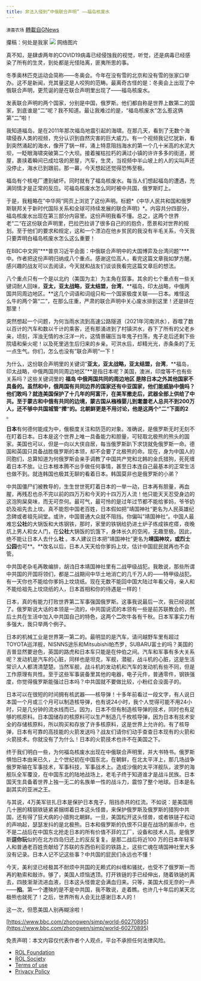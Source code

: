 ```yaml
---
title: 非法入侵到“中俄联合声明” ——福岛核废水
---
```

`澳喜农场` [轉載自GNews](https://gnews.org/zh-hans/1996407/)

攥稿：何处是我家
![](https://lh4.googleusercontent.com/0-npwiAdQU20xwLsh49DkHy7MaVNprhYg6iD_UXyylSn0dyYUgmJzoVKoPZGrZkc_hJsg4yI54lfoNSmJX8OEbVGHW_ftlKUYJaqFfE3jiD0cc0j5SedoqkSNL_bbzyaM3WG1Ddn)
网络图片

真不知，是肆虐两年的COVID19病毒已经侵蚀我的视觉，听觉，还是病毒已经感染了所有的生灵，到处都是光怪陆离，匪夷所思的事。

冬季奥林匹克运动会简称——冬奥会。今年在没有雪的北京和没有雪的张家口举办。这不是新闻，充其量这是人咬狗的范畴。最离奇古怪的是：冬奥会上出现了中俄联合声明，更荒诞的是在联合声明里出现了——福岛核废水。

发表联合声明的两个国家，分别是中国，俄罗斯。他们都自称是世界上数第二的国家，到底谁是“二”呢？我不知道。最让我难过的是，“福岛核废水”怎么惹这俩第“二”啦！

我知道福岛，是在2011年那次福岛地震引起的海啸。在那几天，看到了无数个海啸侵吞人类的视频，充分认识到自然灾害的巨大威力。有一个视频我记忆犹新，看到突然涌起的海水，像开了锅一样，涌上特意阻挡海水的第一个几十米高的水泥大坝，一眨眼海啸突破第二个大坝。接着摧枯拉朽的满过小镇的许许多多的街道，房屋，裹挟着瞬间已成垃圾的房屋，汽车，生灵，当视频中半山坡上的人的尖叫声还没停止，海水已到跟前。那一幕，今天想起还觉得恐怖至极。

福岛有个核电厂遭到破坏。同时就有了福岛核废水。每当人们想起福岛的遭遇，充满同情才是正常的反应。可福岛核废水怎么同时被中共国，俄罗斯盯上。

于是，我粗略在”中华网“网页上浏览了这份声明。标题*《中华人民共和国和俄罗斯联邦关于新时代国际关系和全球可持续发展的联合声明》*。内容共分四部分，福岛核废水出现在第三部分内容里。这份声明我看不懂。总之，这两个世界老“二“在这份联合声明里，巴拉巴拉讲了很多自己的的抱负，愿景和对世界的规划。至于他们的要求和规定，这和一个漂泊在他乡贫民的我没有半毛关系，今天我只要弄明白福岛核废水怎么这么重要！

在BBC中文网”***普京习近平会面：中俄联合声明中的大国博弈及台湾问题”***中。作者把这份声明归纳成八个重点。感谢这位高人，看完这篇文章我如梦方醒。感兴趣的战友可以去阅读，今天就和战友们谈谈我看完这篇文章后的想法。

八个重点只有一个是以北约（美国为主）为主角在叙事。其余的七个重点有一些关键词耐人回味，**亚太，亚太战略，亚太结盟，台湾**，**福岛，印太战略，中俄两国共同周边地区。**这几个词语和词组只和一个国家极度关联——日本。难怪这么牛的两个第“二”，在那么庄重，严肃的联合声明中关心废水排到这里！还是排在那里！

突然想起一个问题，为何当雨水流到高速公路隧道（2021年河南洪水），吞噬了数以百计的汽车和数以千计的乘客，还有那涌进到了村镇洪水，吞下了所有的父老乡亲，顷刻，浑浊无情的水汪洋一片。这情景碾压当年鬼子扫荡，鬼子走后还剩下些院墙和柴火呢！以及死里逃生后归来的乡亲。可洪水后，却精光光，赤条条的了无一点生气。你们，怎么也没有”联合声明“一下！

为什么，这份联合声明里的关键词”**亚太，亚太战略，亚太结盟，台湾**，**福岛，印太战略，中俄两国共同周边地区”**是指日本呢？美国，澳洲，印度等不也有些关系吗？这些关键词里的 **福岛 中俄两国共同的周边地区 **是除日本之外其他国家不具备的。虽然和中，俄两国有共同边界的国家还有中亚国家，他们能威胁中俄吗？他们敢吗？就连美国保护了十几年的阿富汗，在美军撤走后，武器全部上供给了中共。至于蒙古和中俄有共同的边境，蒙古国从襁褓婴儿到耄耋老人总共不到200万人，还不够中共国城管“撵“的。北朝鲜更是不用讨论，他是这两个”二“下面的**2** 。

**日本**有何德何能成为中，俄极度关注和防范的对象。准确说，是俄罗斯无时无刻不在盯着日本。日本是这个世界上唯一具备能力和胆量，可轻取北极熊的熊头的国家。美国也可以，但是一向以大侠自居，每当俄罗斯趴下求饶就免俄罗斯一命。德国和英国只具备战胜俄罗斯的本领，却不会要了北极熊的命。现在，身为中国人的同胞们，总算知道为何俄罗斯会亲手调教了中国共产党和北韩的金氏猎狗，死死缠着日本不放。让日本根本腾不出手做任何事情，甚至日本连自己最基本的正常生活也做不到。就连韩国也极其无聊的看着日本。韩国莫非也是俄罗斯的小弟？

中共国僵尸们被教导的，生生世世死盯着日本的一举一动，日本再有胆量，再血腥，再残忍也杀不完以前的四万万和今天的十四万万人流！他只能天天忍受身边的这泡狗屎臭味，而无可奈何。最可气，最可怜的是过年过节都不能给爹妈，爷爷奶奶及祖先去上坟。真不能怨中国老百姓，日本假如把”靖国神社“更名为人民英雄纪念碑或者祖先祠堂。或许，中国普通大众就不阻挡。你偏叫”靖国神社“。中国人最难忘**公社**的大锅饭和大炼钢铁，那时，家里的铁锅给扔进土炉子练成铁疙瘩，夜晚炕上男人和女人门，在**公社**大锅饭的饥饿下，身体长久的空闲，无趣至极。因此，绝不能让日本人去什么**社** 。本人建议日本把”靖国神社”更名为**靖国神坟，**或**烈士公园**也可**。**改名以后，日本人天天给你爹妈上坟，估计中国屁民就再也不会管。

中共国老杂毛再敢编排，胡诌日本靖国神社里有二战甲级战犯。我敢说，那些所谓中共国的开国将领们，都是二战期间中华土地消亡的几千万人的——特甲级战犯。有一天你也不能给你爹妈上坟烧纸。现在无数不能回中国大陆过年看父母，亲人和不能给祖先上坟烧纸的人，日本首相和你的待遇是一样的！

日本，真的有能力打败世界第二军事强国俄罗斯。这事我说最后一次，我已经说腻了。俄罗斯说大话的本领是一流的，中共国说谎的本领有一些是前苏联教会的，然后土共在生活中加入中共国自己的特色，这两个**二**吹牛各有千秋。日本军事实力有多强大，我只举两个例子。

日本的机械工业是世界第一第二的。最明显的是汽车，请问越野车里有超过TOYOTA巡洋舰，NISNNS途乐和Mitsubishi帕杰罗，SUBARU富士的吗？美国的吉普显然要逊色，英国的路虎和日本车只能是在仲伯之间。汽车和军事有多大关系呢？发动机是汽车的心脏，同样也是坦克，军舰，潜艇，战斗机的心脏，这是生活常识人人都清清楚楚。当然军舰，战斗机的发动机和汽车的发动机有些不同，但是工作原理有共性。至于这些军事装备里其他的电器，电子元件，普通零件，钢铁强度，你觉得俄罗斯能强过日本吗？中共国就不要做比较，小粉红会没面子的。

日本可以在很短的时间拥有核武器——核导弹！十多年前看过一段文字，有人说日本国一个月或三个月可以制造核导弹，也有说24小时，我个人觉得可能不用24小时，只是几分钟的流水线而已。因为，日本不但有制造核导弹的技术，同时也有足够的核原料。日本国储存的核原料可以生产制造几千枚核导弹，因为日本有技术安全的存储核原料，所以购买和存放了许多核原料，这是世界上允许的。有了核导弹，日本有可靠的高技能的火箭发送吗？战友们请你们动手查查日本现有的火箭和火箭技术。你就没有了为什么！日本的火箭技术也许不在美国之下。

终于我们明白一些，为何福岛核废水出现在中俄联合声明里，并大书特书。俄罗斯惧怕日本由来已久，上个世纪初在中国东北，在朝鲜，在北太平洋上，那几场战争俄罗斯输在军事技术，军事科技，军事战术上。造成沙俄的太平洋舰队，波罗的海舰队全军覆没，在中国东北的陆地战场上，老毛子终于知道谁才是战斗民族。日本国天生具备着世界上独一无二的名族单一性的战斗力，震惊了整个地球。日本是名副其实的亚洲之王。

与其说，4万美军驻扎日本是保护日本鬼子，阻挡赤共的红流。不如说：是美国用几十圈的精钢铁链紧紧捆绑着日本这头怪兽，来保护俄罗斯及俄罗斯的猎狗中共国，还有得了狂犬病的小猎狗北朝鲜。一旦，美国松开这头怪兽，或者铁链子松动的声响起，瑟瑟发抖的是北极熊。日本和俄罗斯的仇恨不只是在战场的厮杀中，也不是二战后在中国东北抢走日本的所有价值不菲的工厂，设备和技术人员。是俄罗斯**逗你玩**似的在北方四岛归还上的反反复复。是那二战后将近100 万的日本年轻军人和普通老百姓贡献给了苏联的东西伯利亚的铁路上，这些亡魂在靖国神社里大多没有记录。日本人记不记这些事？中共国的屁民们永远也不懂！

今天，美利坚已经极其不耐烦中共国的无赖式的纠缠和骚扰，也受不了俄罗斯一而再的勒索和敲诈。够了，美国人烦恼透顶。打开铁链的手已经伸出，随着铁链的离去，四肢渐渐流进血液，日本这头怪兽定会满血归来。只等，美国大叔无奈的一声——**掐**。第一个遭殃的是不是中共国，我不敢说，走着瞧。也许几十年后的某天北极熊也就死了！之后，世界所有人会无比感谢日本人的！

这一次，但愿美国人别再糊涂啦！



[https://www.bbc.com/zhongwen/simp/world-60270895](https://www.bbc.com/zhongwen/simp/world-60270895)

 

免责声明：本文内容仅代表作者个人观点，平台不承担任何法律风险。

- [ROL Foundation](https://rolfoundation.org/)
- [ROL Society](https://rolsociety.org/)
- [Terms of use](https://gnews.org/terms-of-use-3/)
- [Privacy Policy](https://gnews.org/privacy-policy/)
